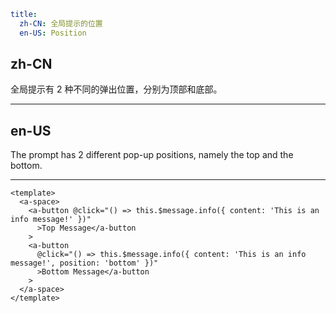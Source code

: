 ```yaml
title:
  zh-CN: 全局提示的位置
  en-US: Position
```

## zh-CN

全局提示有 2 种不同的弹出位置，分别为顶部和底部。

---

## en-US

The prompt has 2 different pop-up positions, namely the top and the bottom.

---

```vue
<template>
  <a-space>
    <a-button @click="() => this.$message.info({ content: 'This is an info message!' })"
      >Top Message</a-button
    >
    <a-button
      @click="() => this.$message.info({ content: 'This is an info message!', position: 'bottom' })"
      >Bottom Message</a-button
    >
  </a-space>
</template>
```
